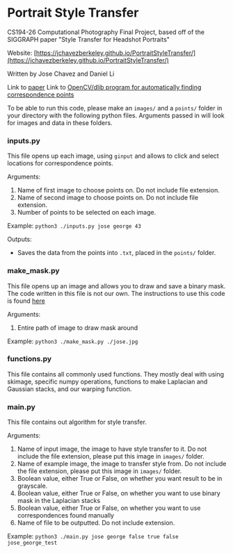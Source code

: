 # Portrait Style Transfer #
CS194-26 Computational Photography Final Project, based off of the SIGGRAPH paper "Style Transfer for Headshot Portraits"

Website: [https://jchavezberkeley.github.io/PortraitStyleTransfer/](https://jchavezberkeley.github.io/PortraitStyleTransfer/)

Written by Jose Chavez and Daniel Li

Link to [paper](https://people.csail.mit.edu/yichangshih/portrait_web/)
Link to [OpenCV/dlib program for automatically finding correspondence points](https://www.pyimagesearch.com/2017/04/03/facial-landmarks-dlib-opencv-python/)

To be able to run this code, please make an `images/` and a `points/` folder in your directory with the following python files. Arguments passed in will look for images and data in these folders.

### inputs.py ###
This file opens up each image, using `ginput` and allows to click and select locations for correspondence points.

Arguments:
1. Name of first image to choose points on. Do not include file extension.
2. Name of second image to choose points on. Do not include file extension.
3. Number of points to be selected on each image.

Example: `python3 ./inputs.py jose george 43`

Outputs:
* Saves the data from the points into `.txt`, placed in the `points/` folder.

### make_mask.py ###
This file opens up an image and allows you to draw and save a binary mask. The code written in this file is not our own. The instructions to use this code is found [here](https://github.com/nikhilushinde/cs194-26_proj3_2.2)

Arguments:
1. Entire path of image to draw mask around

Example: `python3 ./make_mask.py ./jose.jpg`

### functions.py ###
This file contains all commonly used functions. They mostly deal with using skimage, specific numpy operations, functions to make Laplacian and Gaussian stacks, and our warping function.

### main.py ###
This file contains out algorithm for style transfer.

Arguments:
1. Name of input image, the image to have style transfer to it. Do not include the file extension, please put this image in `images/` folder.
2. Name of example image, the image to transfer style from. Do not include the file extension, please put this image in `images/` folder.
3. Boolean value, either True or False, on whether you want result to be in grayscale.
4. Boolean value, either True or False, on whether you want to use binary mask in the Laplacian stacks
5. Boolean value, either True or False, on whether you want to use correspondences found manually
6. Name of file to be outputted. Do not include extension.

Example: `python3 ./main.py jose george false true false jose_george_test`

